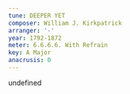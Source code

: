 ```yaml
---
tune: DEEPER YET
composer: William J. Kirkpatrick
arranger: '-'
year: 1792-1872
meter: 6.6.6.6. With Refrain
key: A Major
anacrusis: 0
---
```

undefined